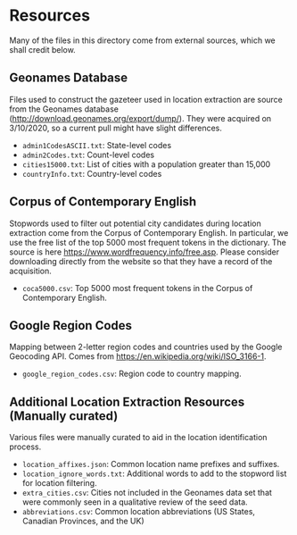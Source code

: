 # Resources

Many of the files in this directory come from external sources, which we shall credit below.

## Geonames Database

Files used to construct the gazeteer used in location extraction are source from the Geonames database (http://download.geonames.org/export/dump/). They were acquired on 3/10/2020, so a current pull might have slight differences.

* `admin1CodesASCII.txt`: State-level codes
* `admin2Codes.txt`: Count-level codes
* `cities15000.txt`: List of cities with a population greater than 15,000
* `countryInfo.txt`: Country-level codes

## Corpus of Contemporary English

Stopwords used to filter out potential city candidates during location extraction come from the Corpus of Contemporary English. In particular, we use the free list of the top 5000 most frequent tokens in the dictionary. The source is here https://www.wordfrequency.info/free.asp. Please consider downloading directly from the website so that they have a record of the acquisition.

* `coca5000.csv`: Top 5000 most frequent tokens in the Corpus of Contemporary English.

## Google Region Codes

Mapping between 2-letter region codes and countries used by the Google Geocoding API. Comes from https://en.wikipedia.org/wiki/ISO_3166-1.

* `google_region_codes.csv`: Region code to country mapping.

## Additional Location Extraction Resources (Manually curated)

Various files were manually curated to aid in the location identification process.

* `location_affixes.json`: Common location name prefixes and suffixes.
* `location_ignore_words.txt`: Additional words to add to the stopword list for location filtering.
* `extra_cities.csv`: Cities not included in the Geonames data set that were commonly seen in a qualitative review of the seed data.
* `abbreviations.csv`: Common location abbreviations (US States, Canadian Provinces, and the UK)